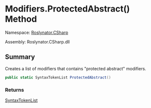 # Modifiers\.ProtectedAbstract\(\) Method

Namespace: [Roslynator.CSharp](../../README.md)

Assembly: Roslynator\.CSharp\.dll

## Summary

Creates a list of modifiers that contains "protected abstract" modifiers\.

```csharp
public static SyntaxTokenList ProtectedAbstract()
```

### Returns

[SyntaxTokenList](https://docs.microsoft.com/en-us/dotnet/api/microsoft.codeanalysis.syntaxtokenlist)




